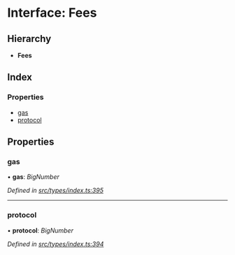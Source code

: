 # Interface: Fees

## Hierarchy

* **Fees**

## Index

### Properties

* [gas](fees.md#gas)
* [protocol](fees.md#protocol)

## Properties

###  gas

• **gas**: *BigNumber*

*Defined in [src/types/index.ts:395](https://github.com/PolymathNetwork/polymesh-sdk/blob/4660ab0/src/types/index.ts#L395)*

___

###  protocol

• **protocol**: *BigNumber*

*Defined in [src/types/index.ts:394](https://github.com/PolymathNetwork/polymesh-sdk/blob/4660ab0/src/types/index.ts#L394)*
